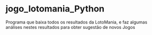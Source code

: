 # jogo_lotomania_Python
Programa que baixa todos os resultados da LotoMania, e faz algumas análises nestes resultados para obter sugestão de novos Jogos
